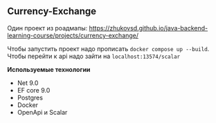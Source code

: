 ## Currency-Exchange
Один проект из роадмапы: https://zhukovsd.github.io/java-backend-learning-course/projects/currency-exchange/

Чтобы запустить проект надо прописать `docker compose up --build`. Чтобы перейти к api надо зайти на `localhost:13574/scalar`

**Используемые технологии**
* Net 9.0
* EF core 9.0
* Postgres
* Docker
* OpenApi и Scalar
